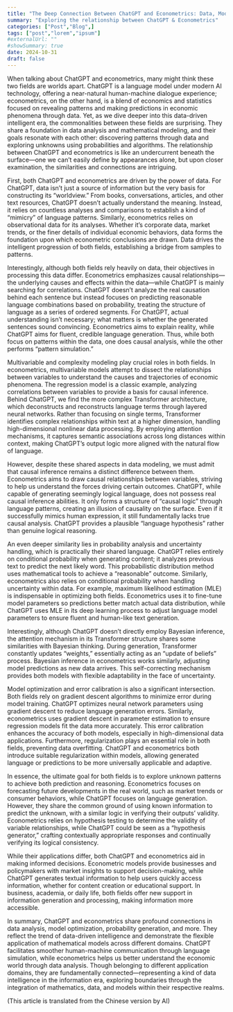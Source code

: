 ```yaml
---
title: "The Deep Connection Between ChatGPT and Econometrics: Data, Models, and the Fusion of Intelligence"
summary: "Exploring the relationship between ChatGPT & Econometrics"
categories: ["Post","Blog",]
tags: ["post","lorem","ipsum"]
#externalUrl: ""
#showSummary: true
date: 2024-10-31
draft: false
---
```


When talking about ChatGPT and econometrics, many might think these two fields are worlds apart. ChatGPT is a language model under modern AI technology, offering a near-natural human-machine dialogue experience; econometrics, on the other hand, is a blend of economics and statistics focused on revealing patterns and making predictions in economic phenomena through data. Yet, as we dive deeper into this data-driven intelligent era, the commonalities between these fields are surprising. They share a foundation in data analysis and mathematical modeling, and their goals resonate with each other: discovering patterns through data and exploring unknowns using probabilities and algorithms. The relationship between ChatGPT and econometrics is like an undercurrent beneath the surface—one we can’t easily define by appearances alone, but upon closer examination, the similarities and connections are intriguing.

First, both ChatGPT and econometrics are driven by the power of data. For ChatGPT, data isn’t just a source of information but the very basis for constructing its “worldview.” From books, conversations, articles, and other text resources, ChatGPT doesn’t actually understand the meaning. Instead, it relies on countless analyses and comparisons to establish a kind of “mimicry” of language patterns. Similarly, econometrics relies on observational data for its analyses. Whether it’s corporate data, market trends, or the finer details of individual economic behaviors, data forms the foundation upon which econometric conclusions are drawn. Data drives the intelligent progression of both fields, establishing a bridge from samples to patterns.

Interestingly, although both fields rely heavily on data, their objectives in processing this data differ. Econometrics emphasizes causal relationships—the underlying causes and effects within the data—while ChatGPT is mainly searching for correlations. ChatGPT doesn’t analyze the real causation behind each sentence but instead focuses on predicting reasonable language combinations based on probability, treating the structure of language as a series of ordered segments. For ChatGPT, actual understanding isn’t necessary; what matters is whether the generated sentences sound convincing. Econometrics aims to explain reality, while ChatGPT aims for fluent, credible language generation. Thus, while both focus on patterns within the data, one does causal analysis, while the other performs “pattern simulation.”

Multivariable and complexity modeling play crucial roles in both fields. In econometrics, multivariable models attempt to dissect the relationships between variables to understand the causes and trajectories of economic phenomena. The regression model is a classic example, analyzing correlations between variables to provide a basis for causal inference. Behind ChatGPT, we find the more complex Transformer architecture, which deconstructs and reconstructs language terms through layered neural networks. Rather than focusing on single terms, Transformer identifies complex relationships within text at a higher dimension, handling high-dimensional nonlinear data processing. By employing attention mechanisms, it captures semantic associations across long distances within context, making ChatGPT’s output logic more aligned with the natural flow of language.

However, despite these shared aspects in data modeling, we must admit that causal inference remains a distinct difference between them. Econometrics aims to draw causal relationships between variables, striving to help us understand the forces driving certain outcomes. ChatGPT, while capable of generating seemingly logical language, does not possess real causal inference abilities. It only forms a structure of “causal logic” through language patterns, creating an illusion of causality on the surface. Even if it successfully mimics human expression, it still fundamentally lacks true causal analysis. ChatGPT provides a plausible “language hypothesis” rather than genuine logical reasoning.

An even deeper similarity lies in probability analysis and uncertainty handling, which is practically their shared language. ChatGPT relies entirely on conditional probability when generating content; it analyzes previous text to predict the next likely word. This probabilistic distribution method uses mathematical tools to achieve a “reasonable” outcome. Similarly, econometrics also relies on conditional probability when handling uncertainty within data. For example, maximum likelihood estimation (MLE) is indispensable in optimizing both fields. Econometrics uses it to fine-tune model parameters so predictions better match actual data distribution, while ChatGPT uses MLE in its deep learning process to adjust language model parameters to ensure fluent and human-like text generation.

Interestingly, although ChatGPT doesn’t directly employ Bayesian inference, the attention mechanism in its Transformer structure shares some similarities with Bayesian thinking. During generation, Transformer constantly updates “weights,” essentially acting as an “update of beliefs” process. Bayesian inference in econometrics works similarly, adjusting model predictions as new data arrives. This self-correcting mechanism provides both models with flexible adaptability in the face of uncertainty.

Model optimization and error calibration is also a significant intersection. Both fields rely on gradient descent algorithms to minimize error during model training. ChatGPT optimizes neural network parameters using gradient descent to reduce language generation errors. Similarly, econometrics uses gradient descent in parameter estimation to ensure regression models fit the data more accurately. This error calibration enhances the accuracy of both models, especially in high-dimensional data applications. Furthermore, regularization plays an essential role in both fields, preventing data overfitting. ChatGPT and econometrics both introduce suitable regularization within models, allowing generated language or predictions to be more universally applicable and adaptive.

In essence, the ultimate goal for both fields is to explore unknown patterns to achieve both prediction and reasoning. Econometrics focuses on forecasting future developments in the real world, such as market trends or consumer behaviors, while ChatGPT focuses on language generation. However, they share the common ground of using known information to predict the unknown, with a similar logic in verifying their outputs’ validity. Econometrics relies on hypothesis testing to determine the validity of variable relationships, while ChatGPT could be seen as a “hypothesis generator,” crafting contextually appropriate responses and continually verifying its logical consistency.

While their applications differ, both ChatGPT and econometrics aid in making informed decisions. Econometric models provide businesses and policymakers with market insights to support decision-making, while ChatGPT generates textual information to help users quickly access information, whether for content creation or educational support. In business, academia, or daily life, both fields offer new support in information generation and processing, making information more accessible.

In summary, ChatGPT and econometrics share profound connections in data analysis, model optimization, probability generation, and more. They reflect the trend of data-driven intelligence and demonstrate the flexible application of mathematical models across different domains. ChatGPT facilitates smoother human-machine communication through language simulation, while econometrics helps us better understand the economic world through data analysis. Though belonging to different application domains, they are fundamentally connected—representing a kind of data intelligence in the information era, exploring boundaries through the integration of mathematics, data, and models within their respective realms.

(This article is translated from the Chinese version by AI)